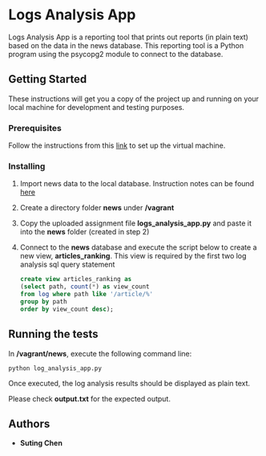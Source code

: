 # Logs Analysis App

Logs Analysis App is a reporting tool that prints out reports (in plain text) based on the data in the news database. This reporting tool is a Python program using the psycopg2 module to connect to the database.

## Getting Started

These instructions will get you a copy of the project up and running on your local machine for development and testing purposes.

### Prerequisites

Follow the instructions from this [link](https://classroom.udacity.com/nanodegrees/nd004/parts/51200cee-6bb3-4b55-b469-7d4dd9ad7765/modules/c57b57d4-29a8-4c5f-9bb8-5d53df3e48f4/lessons/5475ecd6-cfdb-4418-85a2-f2583074c08d/concepts/14c72fe3-e3fe-4959-9c4b-467cf5b7c3a0 "VM Setup Instructions") to set up the virtual machine.


### Installing

1. Import news data to the local database. 
Instruction notes can be found [here](https://classroom.udacity.com/nanodegrees/nd004/parts/51200cee-6bb3-4b55-b469-7d4dd9ad7765/modules/c57b57d4-29a8-4c5f-9bb8-5d53df3e48f4/lessons/bc938915-0f7e-4550-a48f-82241ab649e3/concepts/a9cf98c8-0325-4c68-b972-58d5957f1a91 "Prepare the data")

2. Create a directory folder **news** under __/vagrant__

3. Copy the uploaded assignment file **logs_analysis_app.py** and paste it into the **news** folder (created in step 2)

4. Connect to the **news** database and execute the script below to create a new view, **articles_ranking**. This view is required by the first two log analysis sql query statement
  

   ```sql
   create view articles_ranking as 
   (select path, count(*) as view_count 
   from log where path like '/article/%' 
   group by path 
   order by view_count desc);
   ```

## Running the tests

In **/vagrant/news**, execute the following command line:

   ```
   python log_analysis_app.py
   ```
  
Once executed, the log analysis results should be displayed as plain text. 

Please check __output.txt__ for the expected output.

## Authors

* **Suting Chen** 


